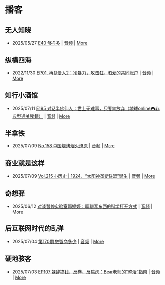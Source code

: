# 播客

## 无人知晓
- 2025/05/27 [E40 够与多](https://www.xiaoyuzhoufm.com/episode/682ecd8b457b22ce0df770c2) | [音频](https://dts-api.xiaoyuzhoufm.com/track/611719d3cb0b82e1df0ad29e/682ecd8b457b22ce0df770c2/media.xyzcdn.net/611719d3cb0b82e1df0ad29e/lqx1UHbtbLPSGlAcSjWewCS8fYg0.m4a) | [More](channels/%E6%97%A0%E4%BA%BA%E7%9F%A5%E6%99%93.md)

## 纵横四海
- 2022/11/30 [EP01. 再见爱人2：冷暴力，攻击狂，和爱的共同账户](https://www.ximalaya.com/sound/592716797) | [音频](https://aod.cos.tx.xmcdn.com/storages/26c6-audiofreehighqps/E9/4E/GKwRIUEHXOodAq7-QQHYdhCw-aacv2-48K.m4a) | [More](channels/%E7%BA%B5%E6%A8%AA%E5%9B%9B%E6%B5%B7.md)

## 知行小酒馆
- 2025/07/11 [E195 对话半佛仙人：世上无难事，只要肯放弃（地球online🎮非典型通关秘籍）](https://www.xiaoyuzhoufm.com/episode/687085cb93fd2d72b8a01875) | [音频](https://dts-api.xiaoyuzhoufm.com/track/6013f9f58e2f7ee375cf4216/687085cb93fd2d72b8a01875/media.xyzcdn.net/6013f9f58e2f7ee375cf4216/lsIW_R7L5HP3Pj8tsyHVCDhOhl6Q.m4a) | [More](channels/%E7%9F%A5%E8%A1%8C%E5%B0%8F%E9%85%92%E9%A6%86.md)

## 半拿铁
- 2025/07/09 [No.158 中国烧烤烟火燎原](https://www.ximalaya.com/sound/879789921) | [音频](https://tk.wavpub.com/WPDL_ZyhGWCVrbRqJzdgERSDJPEQpJRQxQVcstqkknHctZtnhLehSNwedamwrch-78.m4a) | [More](channels/%E5%8D%8A%E6%8B%BF%E9%93%81.md)

## 商业就是这样
- 2025/07/09 [Vol.215 小历史 | 1924，“太阳神垄断联盟”诞生](https://www.ximalaya.com/sound/884771445) | [音频](https://aod.cos.tx.xmcdn.com/storages/628a-audiofreehighqps/B0/C3/GKwRIDoMRE8kAS10XAPeD8fn.m4a) | [More](channels/%E5%95%86%E4%B8%9A%E5%B0%B1%E6%98%AF%E8%BF%99%E6%A0%B7.md)

## 奇想驿
- 2025/06/12 [对谈暂停实验室郭婷婷：聊聊写东西的科学打开方式](https://www.xiaoyuzhoufm.com/episode/684adc56574f065721d5960c) | [音频](https://dts-api.xiaoyuzhoufm.com/track/6034daea97755b8fc9c66480/684adc56574f065721d5960c/media.xyzcdn.net/6034daea97755b8fc9c66480/lsg_JvFtGZ36OBuiTLgzYxJmHHUx.m4a) | [More](channels/%E5%A5%87%E6%83%B3%E9%A9%BF.md)

## 后互联网时代的乱弹
- 2025/07/04 [第170期 您智商多少](https://hosting.wavpub.cn/pie/ep170/) | [音频](https://tk.wavpub.com/WPDL_AjVvTRScxPsMcvGJHMcjMfpnXRedmCDztHzESJjvuCVmLyndRMmDaWRpFH-11.mp3) | [More](channels/%E5%90%8E%E4%BA%92%E8%81%94%E7%BD%91%E6%97%B6%E4%BB%A3%E7%9A%84%E4%B9%B1%E5%BC%B9.md)

## 硬地骇客
- 2025/07/03 [EP107 裸辞搞钱、反卷、反焦虑：Bear老师的“整活”指南](https://www.xiaoyuzhoufm.com/episode/686697ee60f8f77d40b5ef3b) | [音频](https://dts-api.xiaoyuzhoufm.com/track/640ee2438be5d40013fe4a87/686697ee60f8f77d40b5ef3b/media.xyzcdn.net/640ee2438be5d40013fe4a87/lj3zzl0VXW_9P5wQ-5AuHpqUTQNK.m4a) | [More](channels/%E7%A1%AC%E5%9C%B0%E9%AA%87%E5%AE%A2.md)

